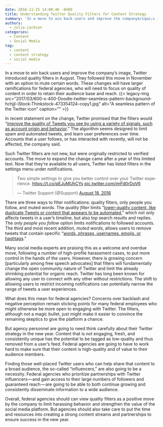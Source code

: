 ```yaml
---
date: 2016-11-25 14:00:46 -0400
title: Understanding Twitter Quality Filters for Content Strategy
summary: 'In a move to win back users and improve the company&rsquo;s image, Twitter introduced quality filters in August. They followed this move in November with an option to mute certain words. These changes will have larger ramifications for federal agencies, who will need to focus on quality of content in order to retain their audience'
authors:
  - julia-jackson
categories:
  - Content
  - Social Media
tag:
  - content
  - content strategy
  - social media
---
```


In a move to win back users and improve the company’s image, Twitter introduced quality filters in August. They followed this move in November with an option to mute certain words. These changes will have larger ramifications for federal agencies, who will need to focus on quality of content in order to retain their audience base and reach. {{< legacy-img src="2017/03/600-x-400-Doodle-twitter-seamless-pattern-background-hchjjl-iStock-Thinkstock-473354124-copy1.jpg" alt="A seamless pattern of the Twitter icon" caption="" >}} 

In recent statement on the change, Twitter promised that the filters would “[improve the quality of Tweets you see by using a variety of signals, such as account origin and behavior](https://blog.twitter.com/2016/new-ways-to-control-your-experience-on-twitter).” The algorithm seems designed to limit spam and automated tweets, and learn user preferences over time. Accounts that a user follows, or has interacted with recently, will not be affected, the company said.

Such Twitter filters are not new, but were originally restricted to verified accounts. The move to expand the change came after a year of this limited test. Now that they’re available to all users, Twitter has listed filters in the settings menu under notifications.

<blockquote class="twitter-tweet" data-width="500">
  <p lang="en" dir="ltr">
    Two simple settings to give you better control over your Twitter experience. <a href="https://t.co/pEJuMUhCYs">https://t.co/pEJuMUhCYs</a> <a href="https://t.co/jmFd0rDoV6">pic.twitter.com/jmFd0rDoV6</a>
  </p>
  
  <p>
    &mdash; Twitter Support (@Support) <a href="https://twitter.com/Support/status/766319755531649025">August 18, 2016</a>
  </p>
</blockquote>



There are three ways to filter notifications: quality filters, only people you follow, and muted words. The _quality filter_ limits “[lower-quality content, like duplicate Tweets or content that appears to be automated](https://support.twitter.com/articles/20169398),” which not only affects tweets in a user’s timeline, but also top search results and replies. The _only people you follow_ option limits notifications to followed accounts. The third and most recent addition, _muted words_, allows users to remove tweets that contain specific “[words, phrases, usernames, emojis, or hashtags](https://support.twitter.com/articles/20175032).”

Many social media experts are praising this as a welcome and overdue move, following a number of high-profile harassment cases, to put more control in the hands of the users. However, there is growing concern [particularly among free speech advocates] that filters will fundamentally change the open community nature of Twitter and limit the already shrinking potential for organic reach. Twitter has long been known for allowing any user to connect with any other without restrictions. The shift to allowing users to restrict incoming notifications can potentially narrow the range of tweets a user experiences.
  
What does this mean for federal agencies? Concerns over backlash and negative perception remain sticking points for many federal employees who might otherwise be more open to engaging with Twitter. The filters, although not a magic bullet, just might make it easier to convince the remaining skeptics to give the platform a chance.

But agency personnel are going to need think carefully about their Twitter strategy in the new year. Content that is not engaging, fresh, and consistently unique has the potential to be tagged as low-quality and thus removed from a user’s feed. Federal agencies are going to have to work hard to make sure that their content is high-quality and of value to their audience members.

Finding those well-placed Twitter users who can help share that content to a broad audience, the so-called “influencers,” are also going to be a necessity. Federal agencies who prioritize partnerships with Twitter influencers — and gain access to their large numbers of followers and guaranteed reach — are going to be able to both continue growing and consistently disseminate information to a wide audience.

Overall, federal agencies should can view quality filters as a positive move by the company to limit harassing behavior and strengthen the value of the social media platform. But agencies should also take care to put the time and resources into creating a strong content streams and partnerships to ensure success in the new year.